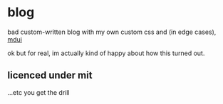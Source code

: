 # blog

bad custom-written blog with my own custom css and (in edge cases), [mdui](https://mdui.org)

ok but for real, im actually kind of happy about how this turned out.

## licenced under mit

...etc you get the drill
